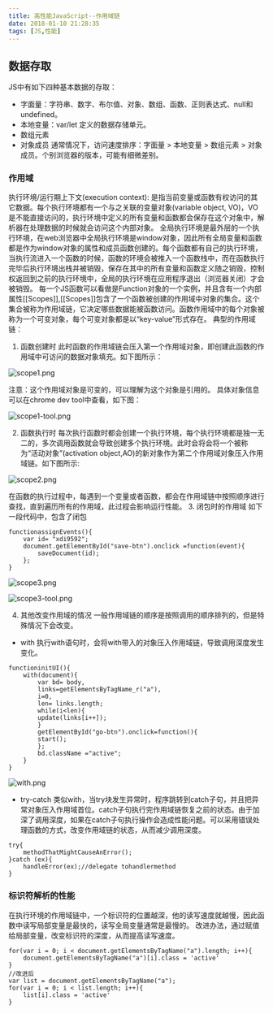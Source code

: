 ```yaml
---
title: 高性能JavaScript--作用域链
date: 2018-01-10 21:28:35
tags: [JS,性能]
---
```

## 数据存取
JS中有如下四种基本数据的存取：
- 字面量：字符串、数字、布尔值、对象、数组、函数、正则表达式、null和undefined。
- 本地变量：var/let 定义的数据存储单元。
- 数组元素
- 对象成员
通常情况下，访问速度排序：字面量 > 本地变量 > 数组元素 > 对象成员。个别浏览器的版本，可能有细微差别。
### 作用域
执行环境/运行期上下文(execution context): 是指当前变量或函数有权访问的其它数据。每个执行环境都有一个与之关联的变量对象(variable object, VO)，VO是不能直接访问的，执行环境中定义的所有变量和函数都会保存在这个对象中，解析器在处理数据的时候就会访问这个内部对象。
全局执行环境是最外层的一个执行环境，在web浏览器中全局执行环境是window对象，因此所有全局变量和函数都是作为window对象的属性和成员函数创建的。每个函数都有自己的执行环境，当执行流进入一个函数的时候，函数的环境会被推入一个函数栈中，而在函数执行完毕后执行环境出栈并被销毁，保存在其中的所有变量和函数定义随之销毁，控制权返回到之前的执行环境中，全局的执行环境在应用程序退出（浏览器关闭）才会被销毁。
每一个JS函数可以看做是Function对象的一个实例，并且含有一个内部属性[[Scopes]],[[Scopes]]包含了一个函数被创建的作用域中对象的集合。这个集合被称为作用域链，它决定哪些数据能被函数访问。函数作用域中的每个对象被称为一个可变对象，每个可变对象都是以“key-value”形式存在。
典型的作用域链：
1. 函数创建时
此时函数的作用域链会压入第一个作用域对象，即创建此函数的作用域中可访问的数据对象填充。如下图所示：

![scope1.png](http://upload-images.jianshu.io/upload_images/4944427-48ee5069cc4bba9e.png?imageMogr2/auto-orient/strip%7CimageView2/2/w/1240)

注意：这个作用域对象是可变的，可以理解为这个对象是引用的。
具体对象信息可以在chrome dev tool中查看，如下图：

![scope1-tool.png](http://upload-images.jianshu.io/upload_images/4944427-2f9ebf872328209d.png?imageMogr2/auto-orient/strip%7CimageView2/2/w/1240)

2. 函数执行时
每次执行函数时都会创建一个执行环境，每个执行环境都是独一无二的，多次调用函数就会导致创建多个执行环境。此时会将会将一个被称为“活动对象”(activation object,AO)的新对象作为第二个作用域对象压入作用域链。如下图所示:

![scope2.png](http://upload-images.jianshu.io/upload_images/4944427-9709f477eae42387.png?imageMogr2/auto-orient/strip%7CimageView2/2/w/1240)

在函数的执行过程中，每遇到一个变量或者函数，都会在作用域链中按照顺序进行查找，直到遍历所有的作用域，此过程会影响运行性能。
3. 闭包时的作用域
如下一段代码中，包含了闭包
```
functionassignEvents(){
    var id= "xdi9592";
    document.getElementById("save-btn").onclick =function(event){
        saveDocument(id);
    };
}   
```

![scope3.png](http://upload-images.jianshu.io/upload_images/4944427-98c7ce04672a331c.png?imageMogr2/auto-orient/strip%7CimageView2/2/w/1240)

![scope3-tool.png](http://upload-images.jianshu.io/upload_images/4944427-b5a1093ace42448b.png?imageMogr2/auto-orient/strip%7CimageView2/2/w/1240)


4. 其他改变作用域的情况
一般作用域链的顺序是按照调用的顺序排列的，但是特殊情况下会改变。
- with
执行with语句时，会将with带入的对象压入作用域链，导致调用深度发生变化。
```
functioninitUI(){
    with(document){
        var bd= body,
        links=getElementsByTagName_r("a"),
        i=0,
        len= links.length;
        while(i<len){
        update(links[i++]);
        }
        getElementById("go-btn").onclick=function(){
        start();
        };
        bd.className ="active";
    }
}
```
![with.png](http://upload-images.jianshu.io/upload_images/4944427-71b9617f98d995b9.png?imageMogr2/auto-orient/strip%7CimageView2/2/w/1240)


- try-catch
类似with，当try块发生异常时，程序跳转到catch子句，并且把异常对象压入作用域首位。catch子句执行完作用域链恢复之前的状态。由于加深了调用深度，如果在catch子句执行操作会造成性能问题。可以采用错误处理函数的方式，改变作用域链的状态，从而减少调用深度。
```
try{
    methodThatMightCauseAnError();
}catch (ex){
    handleError(ex);//delegate tohandlermethod
}
```
### 标识符解析的性能
在执行环境的作用域链中，一个标识符的位置越深，他的读写速度就越慢，因此函数中读写局部变量是最快的，读写全局变量通常是最慢的。
改进办法，通过赋值给局部变量，改变标识符的深度，从而提高读写速度。
```
for(var i = 0; i < document.getElementsByTagName("a").length; i++){
    document.getElementsByTagName("a")[i].class = 'active'
}
//改进后
var list = document.getElementsByTagName("a");
for(var i = 0; i < list.length; i++){
    list[i].class = 'active'
}
```